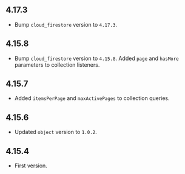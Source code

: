 ## 4.17.3

* Bump `cloud_firestore` version to `4.17.3`.

## 4.15.8

* Bump `cloud_firestore` version to `4.15.8`. Added `page` and `hasMore` parameters to collection listeners.

## 4.15.7

* Added `itemsPerPage` and `maxActivePages` to collection queries.

## 4.15.6

* Updated `object` version to `1.0.2`.

## 4.15.4

* First version.
